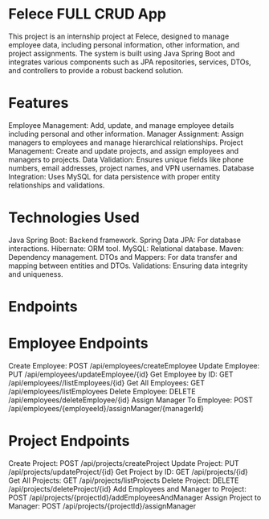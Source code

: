 ﻿# Felece FULL CRUD App

This project is an internship project at Felece, designed to manage employee data, including personal information, other information, and project assignments. The system is built using Java Spring Boot and integrates various components such as JPA repositories, services, DTOs, and controllers to provide a robust backend solution.

# Features
 Employee Management: Add, update, and manage employee details including personal and other information.
 Manager Assignment: Assign managers to employees and manage hierarchical relationships.
 Project Management: Create and update projects, and assign employees and managers to projects.
 Data Validation: Ensures unique fields like phone numbers, email addresses, project names, and VPN usernames.
 Database Integration: Uses MySQL for data persistence with proper entity relationships and validations.


# Technologies Used
 Java Spring Boot: Backend framework.
 Spring Data JPA: For database interactions.
 Hibernate: ORM tool.
 MySQL: Relational database.
 Maven: Dependency management.
 DTOs and Mappers: For data transfer and mapping between entities and DTOs.
 Validations: Ensuring data integrity and uniqueness.


# Endpoints

# Employee Endpoints

 Create Employee: POST /api/employees/createEmployee
 Update Employee: PUT /api/employees/updateEmployee/{id}
 Get Employee by ID: GET /api/employees//listEmployees/{id}
 Get All Employees: GET /api/employees/listEmployees
 Delete Employee: DELETE /api/employees/deleteEmployee/{id}
 Assign Manager To Employee: POST /api/employees/{employeeId}/assignManager/{managerId}

# Project Endpoints

 Create Project: POST /api/projects/createProject
 Update Project: PUT /api/projects/updateProject/{id}
 Get Project by ID: GET /api/projects/{id}
 Get All Projects: GET /api/projects/listProjects
 Delete Project: DELETE /api/projects/deleteProject/{id}
 Add Employees and Manager to Project: POST /api/projects/{projectId}/addEmployeesAndManager
 Assign Project to Manager: POST /api/projects/{projectId}/assignManager
